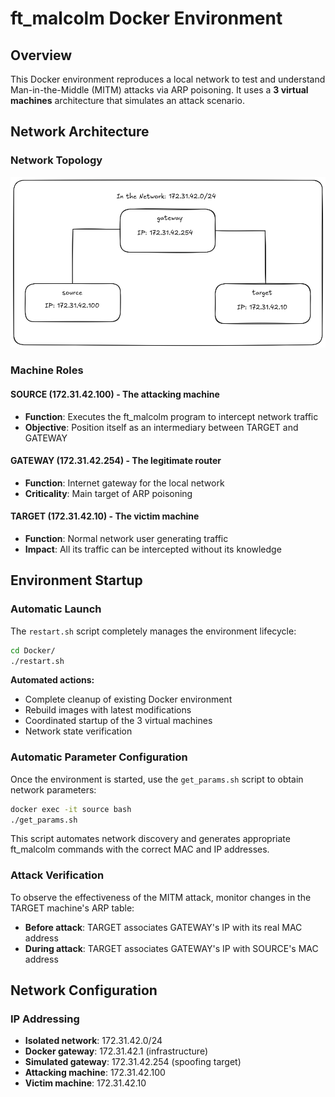 # ft_malcolm Docker Environment

## Overview

This Docker environment reproduces a local network to test and understand Man-in-the-Middle (MITM) attacks via ARP poisoning. It uses a **3 virtual machines** architecture that simulates an attack scenario.

## Network Architecture

### Network Topology

![Network Topology](../docs/Network_topology.png)

### Machine Roles

#### SOURCE (172.31.42.100) - The attacking machine

- **Function**: Executes the ft_malcolm program to intercept network traffic
- **Objective**: Position itself as an intermediary between TARGET and GATEWAY

#### GATEWAY (172.31.42.254) - The legitimate router

- **Function**: Internet gateway for the local network
- **Criticality**: Main target of ARP poisoning

#### TARGET (172.31.42.10) - The victim machine

- **Function**: Normal network user generating traffic
- **Impact**: All its traffic can be intercepted without its knowledge

## Environment Startup

### Automatic Launch

The `restart.sh` script completely manages the environment lifecycle:

```bash
cd Docker/
./restart.sh
```

**Automated actions:**

- Complete cleanup of existing Docker environment
- Rebuild images with latest modifications
- Coordinated startup of the 3 virtual machines
- Network state verification

### Automatic Parameter Configuration

Once the environment is started, use the `get_params.sh` script to obtain network parameters:

```bash
docker exec -it source bash
./get_params.sh
```

This script automates network discovery and generates appropriate ft_malcolm commands with the correct MAC and IP addresses.

### Attack Verification

To observe the effectiveness of the MITM attack, monitor changes in the TARGET machine's ARP table:

- **Before attack**: TARGET associates GATEWAY's IP with its real MAC address
- **During attack**: TARGET associates GATEWAY's IP with SOURCE's MAC address

## Network Configuration

### IP Addressing

- **Isolated network**: 172.31.42.0/24
- **Docker gateway**: 172.31.42.1 (infrastructure)
- **Simulated gateway**: 172.31.42.254 (spoofing target)
- **Attacking machine**: 172.31.42.100
- **Victim machine**: 172.31.42.10
